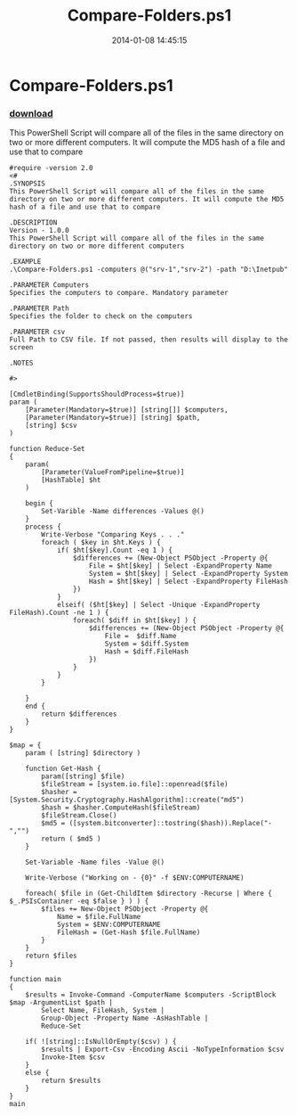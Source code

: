 ﻿---
pid:            4781
parent:         0
children:       
poster:         Brian
title:          Compare-Folders.ps1
date:           2014-01-08 14:45:15
description:    This PowerShell Script will compare all of the files in the same directory on two or more different computers. It will compute the MD5 hash of a file and use that to compare
format:         posh
---

# Compare-Folders.ps1

### [download](4781.ps1)  

This PowerShell Script will compare all of the files in the same directory on two or more different computers. It will compute the MD5 hash of a file and use that to compare

```posh
#require -version 2.0
<#
.SYNOPSIS
This PowerShell Script will compare all of the files in the same directory on two or more different computers. It will compute the MD5 hash of a file and use that to compare

.DESCRIPTION
Version - 1.0.0
This PowerShell Script will compare all of the files in the same directory on two or more different computers

.EXAMPLE
.\Compare-Folders.ps1 -computers @("srv-1","srv-2") -path "D:\Inetpub" 

.PARAMETER Computers
Specifies the computers to compare. Mandatory parameter

.PARAMETER Path
Specifies the folder to check on the computers

.PARAMETER csv
Full Path to CSV file. If not passed, then results will display to the screen

.NOTES

#>

[CmdletBinding(SupportsShouldProcess=$true)]
param (
	[Parameter(Mandatory=$true)] [string[]] $computers,
	[Parameter(Mandatory=$true)] [string] $path, 
    [string] $csv
)

function Reduce-Set
{
	param(
		[Parameter(ValueFromPipeline=$true)]
   		[HashTable] $ht
	)
	
	begin { 
		Set-Varible -Name differences -Values @()
	}
	process {		
		Write-Verbose "Comparing Keys . . ."				
		foreach ( $key in $ht.Keys ) {
			if( $ht[$key].Count -eq 1 ) {		
				$differences += (New-Object PSObject -Property @{
					File = $ht[$key] | Select -ExpandProperty Name
					System = $ht[$key] | Select -ExpandProperty System
					Hash = $ht[$key] | Select -ExpandProperty FileHash
				})
			} 
			elseif( ($ht[$key] | Select -Unique -ExpandProperty FileHash).Count -ne 1 )	{
				foreach( $diff in $ht[$key] ) {
					$differences += (New-Object PSObject -Property @{
						File =  $diff.Name
						System = $diff.System
						Hash = $diff.FileHash
					})
				}
			}
		}
		
	}
	end { 
		return $differences
	}
}

$map = {
	param ( [string] $directory )
 	
	function Get-Hash {
        param([string] $file)
		$fileStream = [system.io.file]::openread($file)
	    $hasher = [System.Security.Cryptography.HashAlgorithm]::create("md5")
	    $hash = $hasher.ComputeHash($fileStream)
	    $fileStream.Close()
	    $md5 = ([system.bitconverter]::tostring($hash)).Replace("-","")
	    return ( $md5 ) 
    }

    Set-Variable -Name files -Value @()
	
	Write-Verbose ("Working on - {0}" -f $ENV:COMPUTERNAME)

	foreach( $file in (Get-ChildItem $directory -Recurse | Where { $_.PSIsContainer -eq $false } ) ) {
		$files += New-Object PSObject -Property @{
            Name = $file.FullName
			System = $ENV:COMPUTERNAME
            FileHash = (Get-Hash $file.FullName)
		}
	}
	return $files
} 

function main
{
	$results = Invoke-Command -ComputerName $computers -ScriptBlock $map -ArgumentList $path | 
        Select Name, FileHash, System |
        Group-Object -Property Name -AsHashTable |
        Reduce-Set
    	
	if( ![string]::IsNullOrEmpty($csv) ) {
		$results | Export-Csv -Encoding Ascii -NoTypeInformation $csv
		Invoke-Item $csv
	}
	else {
		return $results
	}
}
main

```
